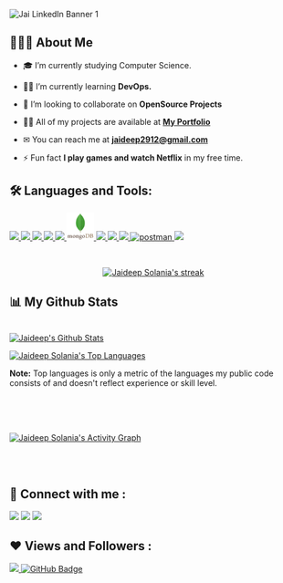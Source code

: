 ![Jai LinkedIn Banner 1](https://user-images.githubusercontent.com/90816300/169828705-409075d3-a622-4315-93a9-44f62f23959e.png)


## 👨🏻‍💻 About Me

- 🎓 I’m currently studying Computer Science.

- 👨‍💻 I’m currently learning **DevOps.**

- 👯 I’m looking to collaborate on **OpenSource Projects**

- 👨‍💻 All of my projects are available at **[My Portfolio](https://jaideep29.netlify.app/)**

-  ✉ You can reach me at **jaideep2912@gmail.com**

- ⚡ Fun fact **I play games and watch Netflix** in my free time.

## 🛠 Languages and Tools:

<p align="left"> 
<!--     <a href="https://www.w3schools.blog/c-tutorial" target="_blank"> <img src="https://img.icons8.com/color/48/000000/c-programming.png"/> </a> -->
    <a href="https://www.w3.org/html/" target="_blank"> <img src="https://img.icons8.com/color/48/000000/html-5.png"/> </a> 
    <a href="https://www.w3schools.com/css/" target="_blank"> <img src="https://img.icons8.com/color/48/000000/css3.png"/> </a> 
    <a href="https://developer.mozilla.org/en-US/docs/Web/JavaScript" target="_blank"> <img src="https://img.icons8.com/color/48/000000/javascript.png"/> </a> 
    <a href="https://reactjs.org/" target="_blank"> <img src="https://img.icons8.com/color/48/000000/react-native.png"/> </a>
    <a href="https://nodejs.org/en/" target="_blank"> <img src="https://img.icons8.com/color/48/000000/nodejs.png"/> </a>
    <a href="https://www.mongodb.com/" target="_blank"> <img src="https://raw.githubusercontent.com/devicons/devicon/master/icons/mongodb/mongodb-original-wordmark.svg" alt="mongodb" width="48" height="48"/>
    <a href="https://www.python.org" target="_blank"> <img src="https://img.icons8.com/color/48/000000/python.png"/> </a> 
        <a href="https://www.docker.com/" target="_blank"> <img src="https://img.icons8.com/color/48/null/docker.png"/> </a>
        <a href="https://getbootstrap.com" target="_blank"> <img src="https://img.icons8.com/color/48/000000/bootstrap.png"/> </a>
    <a href="https://postman.com" target="_blank"> <img src="https://www.vectorlogo.zone/logos/getpostman/getpostman-icon.svg" alt="postman" width="45" height="45"/>
    <a href="https://code.visualstudio.com/" target="_blank"> <img src="https://img.icons8.com/fluency/48/000000/visual-studio-code-2019.png"/> </a> 
<!--     <a href="https://expressjs.com/" target="_blank"> <img src="https://raw.githubusercontent.com/devicons/devicon/master/icons/express/express-original-wordmark.svg" alt="express" width="40" height="40"/> --> 
        
</p>

<!-- [![React Badge](https://img.shields.io/badge/-React-61DBFB?style=for-the-badge&labelColor=black&logo=react&logoColor=61DBFB)](#)  [![Javascript Badge](https://img.shields.io/badge/-Javascript-F0DB4F?style=for-the-badge&labelColor=black&logo=javascript&logoColor=F0DB4F)](#) [![Typescript Badge](https://img.shields.io/badge/-Typescript-007acc?style=for-the-badge&labelColor=black&logo=typescript&logoColor=007acc)](#) [![Nodejs Badge](https://img.shields.io/badge/-Nodejs-3C873A?style=for-the-badge&labelColor=black&logo=node.js&logoColor=3C873A)](#) [![GraphQL Badge](https://img.shields.io/badge/-GraphQl-e535ab?style=for-the-badge&labelColor=black&logo=node.js&logoColor=e535ab)](#) -->
<br/>

<p align="center">
    <a href="https://github.com/Jai-Solania-29/github-readme-streak-stats">
        <img title="🔥 Get streak stats for your profile at git.io/streak-stats" alt="Jaideep Solania's streak" src="https://github-readme-streak-stats.herokuapp.com/?user=Jai-Solania-29&theme=black-ice&hide_border=true&stroke=0000&background=060A0CD0"/>
    </a>
</p>

## 📊 My Github Stats
        
<br/>
<a href="https://github.com/Jai-Solania-29/github-readme-stats"><img alt="Jaideep's Github Stats" src="https://github-readme-stats.vercel.app/api?username=Jai-Solania-29&show_icons=true&count_private=true&theme=react&hide_border=true&bg_color=0D1117" /></a>
        
<a href="https://github.com/Jai-Solania-29/github-readme-stats"><img alt="Jaideep Solania's Top Languages" src="https://github-readme-stats.vercel.app/api/top-langs/?username=Jai-Solania-29&langs_count=8&count_private=true&layout=compact&theme=react&hide_border=true&bg_color=0D1117" /></a>
        
<b>Note:</b> Top languages is only a metric of the languages my public code consists of and doesn't reflect experience or skill level.
        
<br/>
  


<br/>
<br/>

<a href="https://github.com/Jai-Solania-29/github-readme-activity-graph"><img alt="Jaideep Solania's Activity Graph" src="https://activity-graph.herokuapp.com/graph?username=Jai-Solania-29&bg_color=0D1117&color=5BCDEC&line=5BCDEC&point=FFFFFF&hide_border=true" /></a>

<br/>
<br/>

<!--   <br/>
    <a href="https://github.com/Jai-Solania-29/github-readme-stats"><img alt="Jaideep Solania's Github Stats" src="https://github-readme-stats.vercel.app/api?username=Jai-Solania-29&show_icons=true&count_private=true&theme=react&hide_border=true&bg_color=0D1117" /></a>
  <br/>
  <b>Note:</b> Top languages is only a metric of the languages my public code consists of and doesn't reflect experience or skill level.


<br/>
<br/>

<a href="https://github.com/Jai-Solania-29/github-readme-activity-graph"><img alt="Jaideep Solania's Activity Graph" src="https://activity-graph.herokuapp.com/graph?username=Jai-Solania-29&bg_color=0D1117&color=5BCDEC&line=5BCDEC&point=FFFFFF&hide_border=true" /></a>

<br/>
<br/> -->

## 🤝 Connect with me :
<p align="left">

<a href = "https://www.linkedin.com/in/jaideep-solania-a426691b6/"><img src="https://img.icons8.com/fluent/48/000000/linkedin.png"/></a>
<a href = "https://twitter.com/jai_solania_29"><img src="https://img.icons8.com/color/48/null/twitter--v1.png"/></a>
<a href = "https://www.instagram.com/jai_solania_29/"><img src="https://img.icons8.com/fluent/48/000000/instagram-new.png"/></a>

</p>

## ❤ Views and Followers :
<a href="https://github.com/Meghna-DAS/github-profile-views-counter">
    <img src="https://komarev.com/ghpvc/?username=Jai-Solania-29">
</a>
<a href="https://github.com/Jai-Solania-29?tab=followers"><img src="https://img.shields.io/github/followers/Jai-Solania-29?label=Followers&style=social" alt="GitHub Badge"></a>
